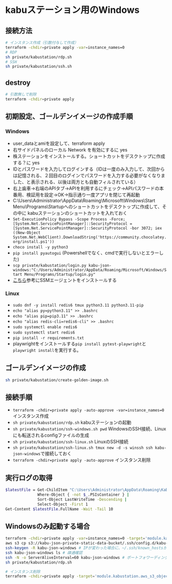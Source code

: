 # kabuステーション用のWindows

## 接続方法

```bash
# インスタンス作成（引数付与して作成）
terraform -chdir=private apply -var=instance_names=0
# RDP
sh private/kabustation/rdp.sh
# SSH
sh private/kabustation/ssh.sh
```

## destroy

```bash
# 引数無しで削除
terraform -chdir=private apply
```

## 初期設定、ゴールデンイメージの作成手順

### Windows

- user_dataとamiを設定して、terraform apply
- 右サイドパネルのローカル Network を有効にするに yes
- 株ステーションをインストールする。ショートカットをデスクトップに作成する？に yes
- IDとパスワードを入力してログインする（IDは一度のみ入力して、次回からは記憶される、２回目のログインでパスワードを入力する必要がなくなりました、と表示される、以後は両方とも自動フィルされている）
- 右上歯車→右端のAPIタブ→APIを利用するにチェック→APIパスワードの本番用、検証用を設定→OK→指示通り一度アプリを閉じて再起動
- C:\Users\Administrator\AppData\Roaming\Microsoft\Windows\Start Menu\Programs\Startupへのショートカットをデスクトップに作成して、その中に
kabuステーションのショートカットを入れておく
- `Set-ExecutionPolicy Bypass -Scope Process -Force; [System.Net.ServicePointManager]::SecurityProtocol = [System.Net.ServicePointManager]::SecurityProtocol -bor 3072; iex ((New-Object System.Net.WebClient).DownloadString('https://community.chocolatey.org/install.ps1'))`
- `choco install -y python3`
- `pip install pyautogui` (Powershellでなく、cmdで実行しないとエラーした)
- `scp private/kabustation/login.py kabu-json-windows:"C:/Users/Administrator/AppData/Roaming/Microsoft/Windows/Start Menu/Programs/Startup/login.py"`
- [こちら](https://docs.aws.amazon.com/systems-manager/latest/userguide/manually-install-ssm-agent-windows.html)参考にSSMエージェントをインストールする

### Linux

- `sudo dnf -y install redis6 tmux python3.11 python3.11-pip`
- `echo "alias py=python3.11" >> .bashrc`
- `echo "alias pip=pip3.11" >> .bashrc`
- `echo "alias redis-cli=redis6-cli" >> .bashrc`
- `sudo systemctl enable redis6`
- `sudo systemctl start redis6`
- `pip install -r requirements.txt`
- playwrightをインストールする`pip install pytest-playwright`と`playwright install`を実行する。

## ゴールデンイメージの作成

```bash
sh private/kabustation/create-golden-image.sh
```

## 接続手順

- `terraform -chdir=private apply -auto-approve -var=instance_names=0` インスタンス作成
- `sh private/kabustation/rdp.sh` kabuステーションの起動
- `sh private/kabustation/ssh-windows.sh pwd` WindowsのSSH接続、Linuxにも転送されるconfigファイルの生成
- `sh private/kabustation/ssh-linux.sh` LinuxのSSH接続
- `sh private/kabustation/ssh-linux.sh tmux new -d -s winssh ssh kabu-json-windows`で接続しておく
- `terraform -chdir=private apply -auto-approve` インスタンス削除

## 実行ログの取得

```bash
$latestFile = Get-ChildItem "C:\Users\Administrator\AppData\Roaming\KaBuS\Log" | 
              Where-Object { -not $_.PSIsContainer } | 
              Sort-Object LastWriteTime -Descending | 
              Select-Object -First 1
Get-Content $latestFile.FullName -Wait -Tail 10
```

## Windowsのみ起動する場合

```bash
terraform -chdir=private apply -var=instance_names=0 -target='module.kabustation.aws_s3_object.ssh_config_windows["0"]' -target='module.kabustation.aws_instance.this["0"]'
aws s3 cp s3://kabu-json-private-static-data-bucket/.ssh/config.d/kabu-json-windows ~/.ssh/config.d/kabu-json-windows
ssh-keygen -R kabu-json-windows # IPが変わった場合に、~/.ssh/known_hostsから古い方を削除して、Man in the Middle Attack警告を不要に出さない
ssh kabu-json-windows ls # 疎通確認
ssh -N -o ServerAliveInterval=60 kabu-json-windows # ポートフォワーディング専用
sh private/kabustation/rdp.sh

# インスタンス削除
terraform -chdir=private apply -target='module.kabustation.aws_s3_object.ssh_config_windows["0"]' -target='module.kabustation.aws_instance.this["0"]'
```
